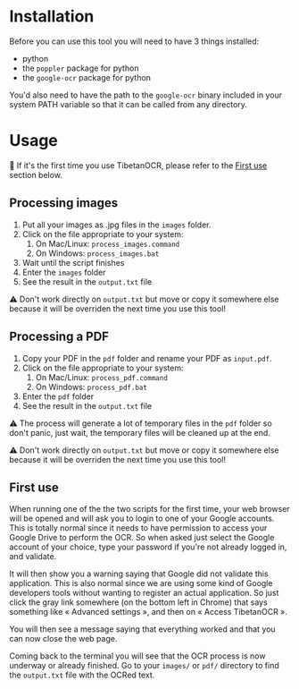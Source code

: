 # Installation

Before you can use this tool you will need to have 3 things installed:
- python
- the `poppler` package for python
- the `google-ocr` package for python

You'd also need to have the path to the `google-ocr` binary included in your
system PATH variable so that it can be called from any directory.

# Usage

👋 If it's the first time you use TibetanOCR, please refer to the 
[First use](#first-use) section below.

## Processing images

1. Put all your images as .jpg files in the `images` folder.
2. Click on the file appropriate to your system:
   1. On Mac/Linux: `process_images.command`
   2. On Windows: `process_images.bat`
3. Wait until the script finishes
4. Enter the `images` folder
5. See the result in the `output.txt` file

⚠️ Don't work directly on `output.txt` but move or copy it somewhere else because
  it will be overriden the next time you use this tool!


## Processing a PDF

1. Copy your PDF in the `pdf` folder and rename your PDF as `input.pdf`.
2. Click on the file appropriate to your system:
   1. On Mac/Linux: `process_pdf.command`
   2. On Windows: `process_pdf.bat`
3. Enter the `pdf` folder
4. See the result in the `output.txt` file

⚠️ The process will generate a lot of temporary files in the `pdf` folder so
  don't panic, just wait, the temporary files will be cleaned up at the end.
        
⚠️ Don't work directly on `output.txt` but move or copy it somewhere else because
  it will be overriden the next time you use this tool!


## First use

When running one of the the two scripts for the first time, your web browser
will be opened and will ask you to login to one of your Google accounts.
This is totally normal since it needs to have permission to access your Google
Drive to perform the OCR. So when asked just select the Google account of your
choice, type your password if you're not already logged in, and validate.

It will then show you a warning saying that Google did not validate this
application. This is also normal since we are using some kind of Google
developers tools without wanting to register an actual application. So just
click the gray link somewhere (on the bottom left in Chrome) that says
something like « Advanced settings », and then on « Access TibetanOCR ».

You will then see a message saying that everything worked and that you can now
close the web page.

Coming back to the terminal you will see that the OCR process is now underway
or already finished. Go to your `images/` or `pdf/` directory to find the
`output.txt` file with the OCRed text.
